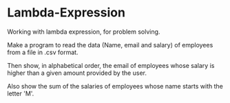 # Lambda-Expression
Working with lambda expression, for problem solving.


Make a program to read the data (Name, email and salary) of employees from a file in .csv format.

Then show, in alphabetical order, the email of employees whose salary is higher than a given amount provided by the user.

Also show the sum of the salaries of employees whose name starts with the letter 'M'.

